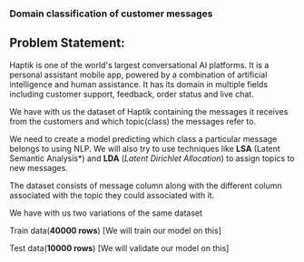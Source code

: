 ### Domain classification of customer messages

## Problem Statement:
Haptik is one of the world's largest conversational AI platforms. It is a personal assistant mobile app, powered by a combination of artificial intelligence and human assistance. It has its domain in multiple fields including customer support, feedback, order status and live chat.

We have with us the dataset of Haptik containing the messages it receives from the customers and which topic(class) the messages refer to.

We need to create a model predicting which class a particular message belongs to using NLP. We will also try to use techniques like **LSA** (Latent Semantic Analysis*) and **LDA** (*Latent Dirichlet Allocation*) to assign topics to new messages.

The dataset consists of message column along with the different column associated with the topic they could associated with it.

We have with us two variations of the same dataset

Train data(**40000 rows**) [We will train our model on this]

Test data(**10000 rows**) [We will validate our model on this]
